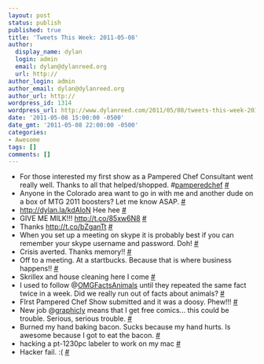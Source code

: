 ```yaml
---
layout: post
status: publish
published: true
title: 'Tweets This Week: 2011-05-08'
author:
  display_name: dylan
  login: admin
  email: dylan@dylanreed.org
  url: http://
author_login: admin
author_email: dylan@dylanreed.org
author_url: http://
wordpress_id: 1314
wordpress_url: http://www.dylanreed.com/2011/05/08/tweets-this-week-2011-05-08/
date: '2011-05-08 15:00:00 -0500'
date_gmt: '2011-05-08 22:00:00 -0500'
categories:
- Awesome
tags: []
comments: []
---
```

<ul class="aktt_tweet_digest">
<li>For those interested my first show as a Pampered Chef Consultant went really well. Thanks to all that helped/shopped. #<a href="http://search.twitter.com/search?q=%23pamperedchef" class="aktt_hashtag">pamperedchef</a> <a href="http://twitter.com/awesomeguy/statuses/64886681970548738" class="aktt_tweet_time">#</a></li>
<li>Anyone in the Colorado area want to go in with me and another dude on a box of MTG 2011 boosters? Let me know ASAP. <a href="http://twitter.com/awesomeguy/statuses/65204675598749697" class="aktt_tweet_time">#</a></li>
<li><a href="http://dylan.la/kdAloN" rel="nofollow">http://dylan.la/kdAloN</a> Hee hee <a href="http://twitter.com/awesomeguy/statuses/65209285893832705" class="aktt_tweet_time">#</a></li>
<li>GIVE ME MILK!!! <a href="http://t.co/85xw6N8" rel="nofollow">http://t.co/85xw6N8</a> <a href="http://twitter.com/awesomeguy/statuses/65229492460863488" class="aktt_tweet_time">#</a></li>
<li>Thanks <a href="http://t.co/bZganTt" rel="nofollow">http://t.co/bZganTt</a> <a href="http://twitter.com/awesomeguy/statuses/65229694072668160" class="aktt_tweet_time">#</a></li>
<li>When you set up a meeting on skype it is probably best if you can remember your skype username and password. Doh! <a href="http://twitter.com/awesomeguy/statuses/65452284489900032" class="aktt_tweet_time">#</a></li>
<li>Crisis averted. Thanks memory!! <a href="http://twitter.com/awesomeguy/statuses/65454027781054464" class="aktt_tweet_time">#</a></li>
<li>Off to a meeting. At a startbucks. Because that is where business happens!! <a href="http://twitter.com/awesomeguy/statuses/65455851581882368" class="aktt_tweet_time">#</a></li>
<li>Skrillex and house cleaning here I come <a href="http://twitter.com/awesomeguy/statuses/65493074326994944" class="aktt_tweet_time">#</a></li>
<li>I used to follow @<a href="http://twitter.com/OMGFactsAnimals" class="aktt_username">OMGFactsAnimals</a> until they repeated the same fact twice in a week. Did we really run out of facts about animals? <a href="http://twitter.com/awesomeguy/statuses/65631166069358593" class="aktt_tweet_time">#</a></li>
<li>FIrst Pampered Chef Show submitted and it was a doosy. Phew!!! <a href="http://twitter.com/awesomeguy/statuses/65961626934845440" class="aktt_tweet_time">#</a></li>
<li>New job @<a href="http://twitter.com/graphicly" class="aktt_username">graphicly</a> means that I get free comics... this could be trouble. Serious, serious trouble. <a href="http://twitter.com/awesomeguy/statuses/66189202529853440" class="aktt_tweet_time">#</a></li>
<li>Burned my hand baking bacon. Sucks because my hand hurts. Is awesome because I got to eat the bacon. <a href="http://twitter.com/awesomeguy/statuses/66195296404783104" class="aktt_tweet_time">#</a></li>
<li>hacking a pt-1230pc labeler to work on my mac <a href="http://twitter.com/awesomeguy/statuses/66978088017338368" class="aktt_tweet_time">#</a></li>
<li>Hacker fail. :( <a href="http://twitter.com/awesomeguy/statuses/66987477637922816" class="aktt_tweet_time">#</a></li><br />
</ul></p>
